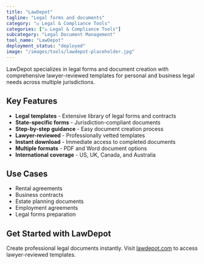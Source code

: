```yaml
---
title: "LawDepot"
tagline: "Legal forms and documents"
category: "⚖️ Legal & Compliance Tools"
categories: ["⚖️ Legal & Compliance Tools"]
subcategory: "Legal Document Management"
tool_name: "LawDepot"
deployment_status: "deployed"
image: "/images/tools/lawdepot-placeholder.jpg"
---
```

LawDepot specializes in legal forms and document creation with comprehensive lawyer-reviewed templates for personal and business legal needs across multiple jurisdictions.

## Key Features

- **Legal templates** - Extensive library of legal forms and contracts
- **State-specific forms** - Jurisdiction-compliant documents
- **Step-by-step guidance** - Easy document creation process
- **Lawyer-reviewed** - Professionally vetted templates
- **Instant download** - Immediate access to completed documents
- **Multiple formats** - PDF and Word document options
- **International coverage** - US, UK, Canada, and Australia

## Use Cases

- Rental agreements
- Business contracts
- Estate planning documents
- Employment agreements
- Legal forms preparation

## Get Started with LawDepot

Create professional legal documents instantly. Visit [lawdepot.com](https://www.lawdepot.com) to access lawyer-reviewed templates.
